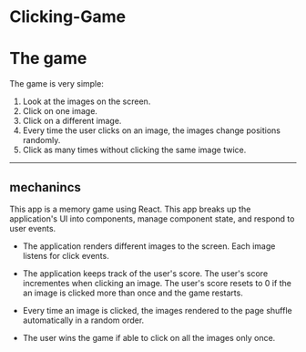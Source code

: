 # Clicking-Game

# The game

The game is very simple:
1. Look at the images on the screen.
2. Click on one image.
3. Click on a different image.
4. Every time the user clicks on an image, the images change positions randomly.
5. Click as many times without clicking the same image twice.
- - -

## mechanincs

This app is a memory game using React. This app  breaks up the application's UI into components, manage component state, and respond to user events.

* The application renders different images to the screen. Each image listens for click events.

* The application keeps track of the user's score. The user's score incrementes when clicking an image. The user's score resets to 0 if the an image is clicked more than once and the game restarts.

* Every time an image is clicked, the images rendered to the page shuffle automatically in a random order.

* The user wins the game if able to click on all the images only once.

